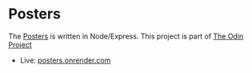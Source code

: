 # Posters

The [Posters](https://posters.onrender.com/) is written in Node/Express. This project is part of [The Odin Project](https://github.com/m-ngr/The-Odin-Project)

- Live: [posters.onrender.com](https://posters.onrender.com/)
